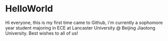 # HelloWorld
Hi everyone, this is my first time came to Github, i'm currently a sophomore year student majoring in ECE at Lancaster University @ Beijing Jiaotong University. Best wishes to all of us! 
